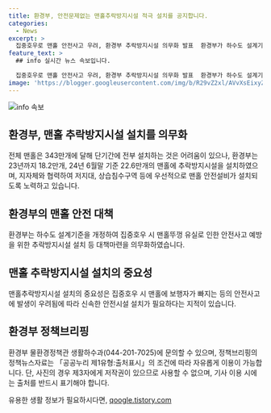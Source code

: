 ```yaml
---
title: 환경부, 안전문제없는 맨홀추락방지시설 적극 설치를 공지합니다.
categories:
  - News
excerpt: >
  집중호우로 맨홀 안전사고 우려, 환경부 추락방지시설 의무화 발표  환경부가 하수도 설계기준을 개정하여 맨홀뚜껑 유실로 인한 안전사고를 예방하기 위한 대책을 발표했다. 전국 지자체는 343만여 개의 맨홀에 대해 23년까지 18.2만개, 24년 6월말 기준 22.6만개의 추락방지시설을 설치했으며, 추가적인 안전설비가 설치되도록 협력하고 있다. 이를 통해 안전사고 예방에 적극 대응하고 있는 환경부의 정책에 주목하고 있다.
feature_text: >
  ## info 실시간 뉴스 속보입니다.

  집중호우로 맨홀 안전사고 우려, 환경부 추락방지시설 의무화 발표  환경부가 하수도 설계기준을 개정하여 맨홀뚜껑 유실로 인한 안전사고를 예방하기 위한 대책을 발표했다. 전국 지자체는 343만여 개의 맨홀에 대해 23년까지 18.2만개, 24년 6월말 기준 22.6만개의 추락방지시설을 설치했으며, 추가적인 안전설비가 설치되도록 협력하고 있다. 이를 통해 안전사고 예방에 적극 대응하고 있는 환경부의 정책에 주목하고 있다.
image: 'https://blogger.googleusercontent.com/img/b/R29vZ2xl/AVvXsEixyZcFfHzMRdzZMjFBmAUKJYCLCGyLL1o632UiGVXcaFdKo_bkvkuCioo0uUKlGfBVcT3P84aROyZIXSBEx3Aw5nCQ3pTgDom1WDC4m8eifvWiAmWEEVb4x6G_l8C0QH225ldMjyaFvpxGEBGNO37VmDTDMHGhJPq73UglMfDca1-0aw/s1600/blogspot.png'
---
```


<p><img src="https://blogger.googleusercontent.com/img/b/R29vZ2xl/AVvXsEixyZcFfHzMRdzZMjFBmAUKJYCLCGyLL1o632UiGVXcaFdKo_bkvkuCioo0uUKlGfBVcT3P84aROyZIXSBEx3Aw5nCQ3pTgDom1WDC4m8eifvWiAmWEEVb4x6G_l8C0QH225ldMjyaFvpxGEBGNO37VmDTDMHGhJPq73UglMfDca1-0aw/s1600/blogspot.png" alt="info 속보" /></p>

<h2 data-ke-size="size26">환경부, 맨홀 추락방지시설 설치를 의무화</h2>

<p>전체 맨홀은 343만개에 달해 단기간에 전부 설치하는 것은 어려움이 있으나, 환경부는 23년까지 18.2만개, 24년 6월말 기준 22.6만개의 맨홀에 추락방지시설을 설치하였으며, 지자체와 협력하여 저지대, 상습침수구역 등에 우선적으로 맨홀 안전설비가 설치되도록 노력하고 있습니다.</p>

<h2 data-ke-size="size26">환경부의 맨홀 안전 대책</h2>

<p>환경부는 하수도 설계기준을 개정하여 집중호우 시 맨홀뚜껑 유실로 인한 안전사고 예방을 위한 추락방지시설 설치 등 대책마련을 의무화하였습니다.</p>

<h2 data-ke-size="size26">맨홀 추락방지시설 설치의 중요성</h2>

<p>맨홀추락방지시설 설치의 중요성은 집중호우 시 맨홀에 보행자가 빠지는 등의 안전사고에 발생이 우려됨에 따라 신속한 안전시설 설치가 필요하다는 지적이 있습니다. </p>

<h2 data-ke-size="size26">환경부 정책브리핑</h2>

<p>환경부 물환경정책관 생활하수과(044-201-7025)에 문의할 수 있으며, 정책브리핑의 정책뉴스자료는 「공공누리 제1유형:출처표시」의 조건에 따라 자유롭게 이용이 가능합니다. 단, 사진의 경우 제3자에게 저작권이 있으므로 사용할 수 없으며, 기사 이용 시에는 출처를 반드시 표기해야 합니다.</p>
유용한 생활 정보가 필요하시다면, <a href="https://qoogle.tistory.com" rel="dofollow">qoogle.tistory.com</a>


